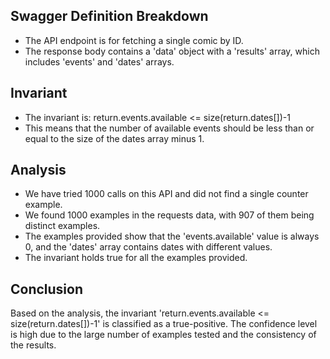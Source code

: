 ## Swagger Definition Breakdown
- The API endpoint is for fetching a single comic by ID.
- The response body contains a 'data' object with a 'results' array, which includes 'events' and 'dates' arrays.

## Invariant
- The invariant is: return.events.available <= size(return.dates[])-1
- This means that the number of available events should be less than or equal to the size of the dates array minus 1.

## Analysis
- We have tried 1000 calls on this API and did not find a single counter example.
- We found 1000 examples in the requests data, with 907 of them being distinct examples.
- The examples provided show that the 'events.available' value is always 0, and the 'dates' array contains dates with different values.
- The invariant holds true for all the examples provided.

## Conclusion
Based on the analysis, the invariant 'return.events.available <= size(return.dates[])-1' is classified as a true-positive. The confidence level is high due to the large number of examples tested and the consistency of the results.
